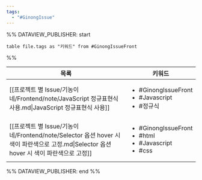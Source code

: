 ```yaml
---
tags:
  - "#GinongIssue"
---
```

%% DATAVIEW_PUBLISHER: start
```dataview
table file.tags as "키워드" from #GinongIssueFront 
```
%%

| 목록                                                                                                      | 키워드                                                                                |
| ------------------------------------------------------------------------------------------------------- | ---------------------------------------------------------------------------------- |
| [[프로젝트 별 Issue/기농이네/Frontend/note/JavaScript 정규표현식 사용.md\|JavaScript 정규표현식 사용]]                         | <ul><li>#GinongIssueFront</li><li>#Javascript</li><li>#정규식</li></ul>               |
| [[프로젝트 별 Issue/기농이네/Frontend/note/Selector 옵션 hover 시 색이 파란색으로 고정.md\|Selector 옵션 hover 시 색이 파란색으로 고정]] | <ul><li>#GinongIssueFront</li><li>#html</li><li>#Javascript</li><li>#css</li></ul> |

%% DATAVIEW_PUBLISHER: end %%


